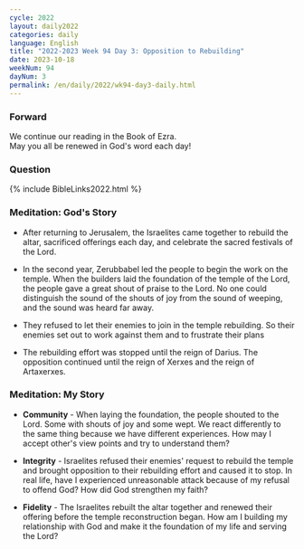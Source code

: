 ```yaml
---
cycle: 2022
layout: daily2022
categories: daily
language: English
title: "2022-2023 Week 94 Day 3: Opposition to Rebuilding"
date: 2023-10-18
weekNum: 94
dayNum: 3
permalink: /en/daily/2022/wk94-day3-daily.html
---
```


### Forward     
We continue our reading in the Book of Ezra.  
May you all be renewed in God's word each day!

### Question     

{% include BibleLinks2022.html %}

### Meditation: God's Story   
+ After returning to Jerusalem, the Israelites came together to rebuild the altar, sacrificed offerings each day, and celebrate the sacred festivals of the Lord. 

+ In the second year, Zerubbabel led the people to begin the work on the temple. When the builders laid the foundation of the temple of the Lord, the people gave a great shout of praise to the Lord. No one could distinguish the sound of the shouts of joy from the sound of weeping, and the sound was heard far away. 

+ They refused to let their enemies to join in the temple rebuilding. So their enemies set out to work against them and to frustrate their plans 

+ The rebuilding effort was stopped until the reign of Darius. The opposition continued until the reign of Xerxes and the reign of Artaxerxes. 

### Meditation: My Story   
+ **Community** - When laying the foundation, the people shouted to the Lord. Some with shouts of joy and some wept. We react differently to the same thing because we have different experiences. How may I accept other's view points and try to understand them? 

+ **Integrity** - Israelites refused their enemies' request to rebuild the temple and brought opposition to their rebuilding effort and caused it to stop. In real life, have I experienced unreasonable attack because of my refusal to offend God? How did God strengthen my faith? 

+ **Fidelity** - The Israelites rebuilt the altar together and renewed their offering before the temple reconstruction began. How am I building my relationship with God and make it the foundation of my life and serving the Lord? 
